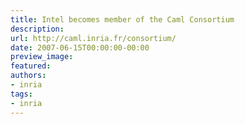 ```yaml
---
title: Intel becomes member of the Caml Consortium
description:
url: http://caml.inria.fr/consortium/
date: 2007-06-15T00:00:00-00:00
preview_image:
featured:
authors:
- inria
tags:
- inria
---
```



